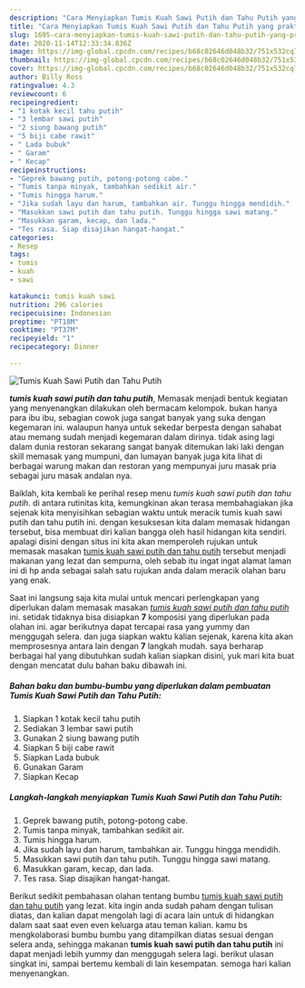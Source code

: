 ```yaml
---
description: "Cara Menyiapkan Tumis Kuah Sawi Putih dan Tahu Putih yang praktis"
title: "Cara Menyiapkan Tumis Kuah Sawi Putih dan Tahu Putih yang praktis"
slug: 1695-cara-menyiapkan-tumis-kuah-sawi-putih-dan-tahu-putih-yang-praktis
date: 2020-11-14T12:33:34.836Z
image: https://img-global.cpcdn.com/recipes/b68c02646d048b32/751x532cq70/tumis-kuah-sawi-putih-dan-tahu-putih-foto-resep-utama.jpg
thumbnail: https://img-global.cpcdn.com/recipes/b68c02646d048b32/751x532cq70/tumis-kuah-sawi-putih-dan-tahu-putih-foto-resep-utama.jpg
cover: https://img-global.cpcdn.com/recipes/b68c02646d048b32/751x532cq70/tumis-kuah-sawi-putih-dan-tahu-putih-foto-resep-utama.jpg
author: Billy Ross
ratingvalue: 4.3
reviewcount: 6
recipeingredient:
- "1 kotak kecil tahu putih"
- "3 lembar sawi putih"
- "2 siung bawang putih"
- "5 biji cabe rawit"
- " Lada bubuk"
- " Garam"
- " Kecap"
recipeinstructions:
- "Geprek bawang putih, potong-potong cabe."
- "Tumis tanpa minyak, tambahkan sedikit air."
- "Tumis hingga harum."
- "Jika sudah layu dan harum, tambahkan air. Tunggu hingga mendidih."
- "Masukkan sawi putih dan tahu putih. Tunggu hingga sawi matang."
- "Masukkan garam, kecap, dan lada."
- "Tes rasa. Siap disajikan hangat-hangat."
categories:
- Resep
tags:
- tumis
- kuah
- sawi

katakunci: tumis kuah sawi 
nutrition: 296 calories
recipecuisine: Indonesian
preptime: "PT18M"
cooktime: "PT37M"
recipeyield: "1"
recipecategory: Dinner

---
```



![Tumis Kuah Sawi Putih dan Tahu Putih](https://img-global.cpcdn.com/recipes/b68c02646d048b32/751x532cq70/tumis-kuah-sawi-putih-dan-tahu-putih-foto-resep-utama.jpg)

<b><i>tumis kuah sawi putih dan tahu putih</i></b>, Memasak menjadi bentuk kegiatan yang menyenangkan dilakukan oleh bermacam kelompok. bukan hanya para ibu ibu, sebagian cowok juga sangat banyak yang suka dengan kegemaran ini. walaupun hanya untuk sekedar berpesta dengan sahabat atau memang sudah menjadi kegemaran dalam dirinya. tidak asing lagi dalam dunia restoran sekarang sangat banyak ditemukan laki laki dengan skill memasak yang mumpuni, dan lumayan banyak juga kita lihat di berbagai warung makan dan restoran yang mempunyai juru masak pria sebagai juru masak andalan nya.

Baiklah, kita kembali ke perihal resep menu <i>tumis kuah sawi putih dan tahu putih</i>. di antara rutinitas kita, kemungkinan akan terasa membahagiakan jika sejenak kita menyisihkan sebagian waktu untuk meracik tumis kuah sawi putih dan tahu putih ini. dengan kesuksesan kita dalam memasak hidangan tersebut, bisa membuat diri kalian bangga oleh hasil hidangan kita sendiri. apalagi disini dengan situs ini kita akan memperoleh rujukan untuk memasak masakan <u>tumis kuah sawi putih dan tahu putih</u> tersebut menjadi makanan yang lezat dan sempurna, oleh sebab itu ingat ingat alamat laman ini di hp anda sebagai salah satu rujukan anda dalam meracik olahan baru yang enak.




Saat ini langsung saja kita mulai untuk mencari perlengkapan yang diperlukan dalam memasak masakan <u><i>tumis kuah sawi putih dan tahu putih</i></u> ini. setidak tidaknya bisa disiapkan <b>7</b> komposisi yang diperlukan pada olahan ini. agar berikutnya dapat tercapai rasa yang yummy dan menggugah selera. dan juga siapkan waktu kalian sejenak, karena kita akan memprosesnya antara lain dengan <b>7</b> langkah mudah. saya berharap berbagai hal yang dibutuhkan sudah kalian siapkan disini, yuk mari kita buat dengan mencatat dulu bahan baku dibawah ini.

<!--inarticleads1-->

##### Bahan baku dan bumbu-bumbu yang diperlukan dalam pembuatan Tumis Kuah Sawi Putih dan Tahu Putih:

1. Siapkan 1 kotak kecil tahu putih
1. Sediakan 3 lembar sawi putih
1. Gunakan 2 siung bawang putih
1. Siapkan 5 biji cabe rawit
1. Siapkan  Lada bubuk
1. Gunakan  Garam
1. Siapkan  Kecap




<!--inarticleads2-->

##### Langkah-langkah menyiapkan Tumis Kuah Sawi Putih dan Tahu Putih:

1. Geprek bawang putih, potong-potong cabe.
1. Tumis tanpa minyak, tambahkan sedikit air.
1. Tumis hingga harum.
1. Jika sudah layu dan harum, tambahkan air. Tunggu hingga mendidih.
1. Masukkan sawi putih dan tahu putih. Tunggu hingga sawi matang.
1. Masukkan garam, kecap, dan lada.
1. Tes rasa. Siap disajikan hangat-hangat.




Berikut sedikit pembahasan olahan tentang bumbu <u>tumis kuah sawi putih dan tahu putih</u> yang lezat. kita ingin anda sudah paham dengan tulisan diatas, dan kalian dapat mengolah lagi di acara lain untuk di hidangkan dalam saat saat even even keluarga atau teman kalian. kamu bs mengkolaborasi bumbu bumbu yang ditampilkan diatas sesuai dengan selera anda, sehingga makanan <b>tumis kuah sawi putih dan tahu putih</b> ini dapat menjadi lebih yummy dan menggugah selera lagi. berikut ulasan singkat ini, sampai bertemu kembali di lain kesempatan. semoga hari kalian menyenangkan.
